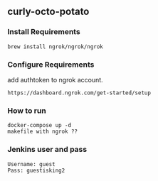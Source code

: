 ## curly-octo-potato
### Install Requirements
```
brew install ngrok/ngrok/ngrok
```
### Configure Requirements
add authtoken to ngrok account.
```
https://dashboard.ngrok.com/get-started/setup
```
### How to run
```
docker-compose up -d
makefile with ngrok ??
```
### Jenkins user and pass
```
Username: guest
Pass: guestisking2
```
